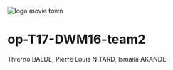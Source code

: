 
![logo movie town](https://i.imgur.com/Arwsx47.png™️)
# op-T17-DWM16-team2
Thierno BALDE, Pierre Louis NITARD, Ismaila AKANDE
